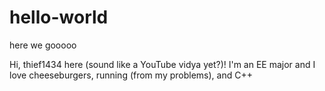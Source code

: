 # hello-world
here we gooooo

Hi, thief1434 here (sound like a YouTube vidya yet?)!  I'm an EE major and I love cheeseburgers, running (from my problems), and C++
